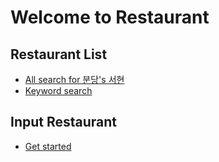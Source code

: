 # Welcome to Restaurant

## Restaurant List

* [All search for 분당's 서현](https://github.com/websharei/restaurant/issues?q=is%3Aissue+is%3Aopen+label%3A%EC%84%9C%ED%98%84)
* [Keyword search](https://github.com/websharei/restaurant/labels)

## Input Restaurant

* [Get started](https://github.com/websharei/restaurant/issues/new?assignees=&labels=&template=review_request_template.md&title=%5B%EC%A7%80%EC%97%AD%EB%AA%85%5D+%EC%9D%8C%EC%8B%9D%EC%A0%90%EB%AA%85)
